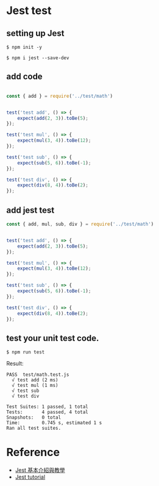 # Jest test


## setting up Jest
```shell
$ npm init -y
```

```shell
$ npm i jest --save-dev 
```

## add code 
```javascript

const { add } = require('../test/math')


test('test add', () => {
    expect(add(2, 3)).toBe(5);
});

test('test mul', () => {
    expect(mul(3, 4)).toBe(12);
});

test('test sub', () => {
    expect(sub(5, 6)).toBe(-1);
});

test('test div', () => {
    expect(div(8, 4)).toBe(2);
});
```

## add jest test 
```javascript
const { add, mul, sub, div } = require('../test/math')


test('test add', () => {
    expect(add(2, 3)).toBe(5);
});

test('test mul', () => {
    expect(mul(3, 4)).toBe(12);
});

test('test sub', () => {
    expect(sub(5, 6)).toBe(-1);
});

test('test div', () => {
    expect(div(8, 4)).toBe(2);
});
```

## test your unit test code.
```shell
$ npm run test
```

Result:
```shell
PASS  test/math.test.js
  √ test add (2 ms)
  √ test mul (1 ms)
  √ test sub
  √ test div

Test Suites: 1 passed, 1 total
Tests:       4 passed, 4 total
Snapshots:   0 total
Time:        0.745 s, estimated 1 s
Ran all test suites.
```


# Reference
- [Jest 基本介紹與教學](https://www.youtube.com/watch?v=WYqXyQz2TdA)
- [Jest tutorial](https://zetcode.com/javascript/jest/)